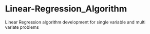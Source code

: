 # Linear-Regression_Algorithm
Linear Regression algorithm development for single variable and multi variate problems
